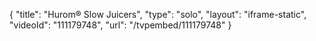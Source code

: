 {
    "title": "Hurom&reg; Slow Juicers",
    "type": "solo",
    "layout": "iframe-static",
    "videoId": "111179748",
    "url": "\/tvpembed\/111179748"
}
